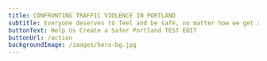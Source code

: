 ```yaml
---
title: CONFRONTING TRAFFIC VIOLENCE IN PORTLAND
subtitle: Everyone deserves to feel and be safe, no matter how we get around. Test here.
buttonText: Help Us Create a Safer Portland TEST EDIT
buttonUrl: /action
backgroundImage: /images/hero-bg.jpg
---
```

